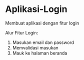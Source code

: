 # Aplikasi-Login
Membuat aplikasi dengan fitur login


Alur Fitur Login:
1. Masukan email dan password
2. Memvalidasi masukan
3. Mauk ke halaman beranda

